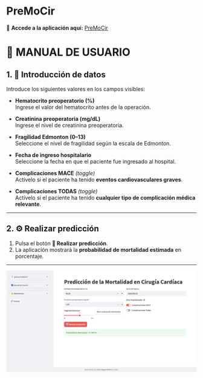 # PreMoCir
🔗 **Accede a la aplicación aquí:** [PreMoCir](https://premocir.streamlit.app)




# 📘 MANUAL DE USUARIO

## 1. 📝 Introducción de datos

Introduce los siguientes valores en los campos visibles:

- **Hematocrito preoperatorio (%)**  
  Ingrese el valor del hematocrito antes de la operación.

- **Creatinina preoperatoria (mg/dL)**  
  Ingrese el nivel de creatinina preoperatoria.

- **Fragilidad Edmonton (0–13)**  
  Seleccione el nivel de fragilidad según la escala de Edmonton.

- **Fecha de ingreso hospitalario**  
  Seleccione la fecha en que el paciente fue ingresado al hospital.

- **Complicaciones MACE** *(toggle)*  
  Actívelo si el paciente ha tenido **eventos cardiovasculares graves**.

- **Complicaciones TODAS** *(toggle)*  
  Actívelo si el paciente ha tenido **cualquier tipo de complicación médica relevante**.

---

## 2. ⚙️ Realizar predicción

1. Pulsa el botón **🔄 Realizar predicción**.
2. La aplicación mostrará la **probabilidad de mortalidad estimada** en porcentaje.

---

![PreMoCir](images/app.png)
